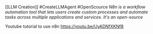 [[LLM Creation]]
#CreateLLMAgent #OpenScource
*N8n is a workflow automation tool that lets users create custom processes and automate tasks across multiple applications and services. It's an open-source*

Youtube tutorial to use n8n
https://youtu.be/UyADNfXKNf8
